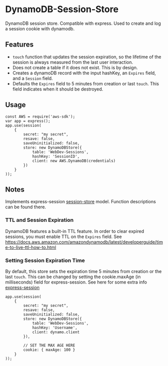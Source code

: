 # DynamoDB-Session-Store

DynamoDB session store. Compatible with express. Used to create and log a session cookie with dynamodb.

## Features

- `touch` function that updates the session expiration, so the lifetime of the session is always measured from the last user interaction.
- Does not create a table if it does not exist. This is by design.
- Creates a dynamoDB record with the input hashKey, an `Expires` field, and a `Session` field.
- Defaults the `Expires` field to 5 minutes from creation or last `touch`. This field indicates when it should be destroyed.

## Usage

    const AWS = require('aws-sdk');
    var app = express();
    app.use(session(
        {
            secret: "my secret",
            resave: false,
            saveUninitialized: false,
            store: new DynamoDBStore({
                table: 'WebDev-Sessions',
                hashKey: 'SessionID',
                client: new AWS.DynamoDB(credentials)
            })
        }
    ));
    
## Notes

Implements express-session [session-store](https://www.npmjs.com/package/express-session#session-store-implementation) model. Function descriptions can be found there.

### TTL and Session Expiration

DynamoDB features a built-in TTL feature. In order to clear expired sessions, you must enable TTL on the `Expires` field. See https://docs.aws.amazon.com/amazondynamodb/latest/developerguide/time-to-live-ttl-how-to.html

### Setting Session Expiration Time

By default, this store sets the expiration time 5 minutes from creation or the last `touch`. This can be changed by setting the cookie.maxAge (in milliseconds) field for express-session. See here for some extra info [express-session](https://github.com/expressjs/session#cookiemaxage)

    app.use(session(
        {
            secret: "my secret",
            resave: false,
            saveUninitialized: false,
            store: new DynamoDBStore({
                table: 'WebDev-Sessions',
                hashKey: 'Username',
                client: dynamo.client
            }),
            
            // SET THE MAX AGE HERE
            cookie: { maxAge: 100 }
        }
    ));